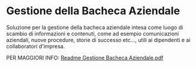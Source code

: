 # Gestione della Bacheca Aziendale
Soluzione per la gestione della bacheca aziendale intesa come luogo di scambio di informazioni e contenuti, come ad esempio comunicazioni aziendali, nuove procedure, storie di successo etc..., utili ai dipendenti e ai collaboratori d'impresa.

PER MAGGIORI INFO: [Readme Gestione Bacheca Aziendale.pdf](https://github.com/Jamio-openwork/gestione-bacheca-aziendale/files/6732640/Readme.Gestione.Bacheca.Aziendale.pdf)
